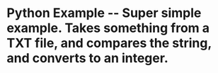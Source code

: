 # Python Example -- Super simple example. Takes something from a TXT file, and compares the string, and converts to an integer.

 
